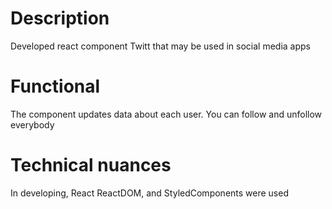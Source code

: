 # Description

Developed react component Twitt that may be used in social media apps

# Functional

The component updates data about each user. You can follow and unfollow everybody

# Technical nuances

In developing, React ReactDOM, and StyledComponents were used
